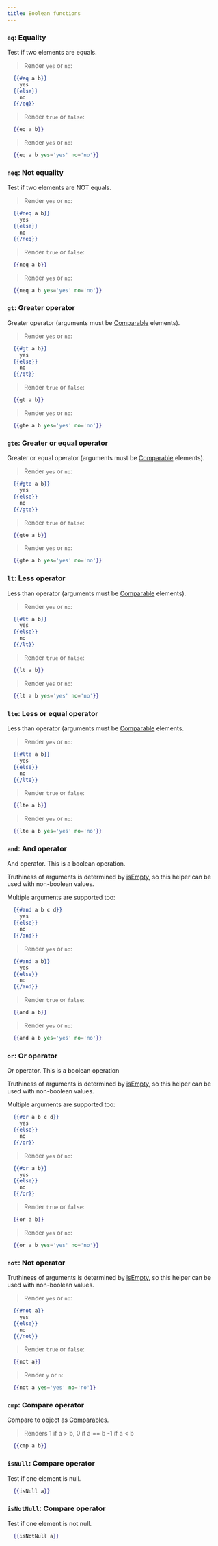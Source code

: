 ```yaml
---
title: Boolean functions
---
```


### `eq`: Equality

Test if two elements are equals.

> Render `yes` or `no`:
```handlebars
  {{#eq a b}}
    yes
  {{else}}
    no
  {{/eq}}
```

> Render `true` or `false`:
```handlebars
  {{eq a b}}
```

> Render `yes` or `no`:
```handlebars
  {{eq a b yes='yes' no='no'}}
```

### `neq`: Not equality

Test if two elements are NOT equals.

> Render `yes` or `no`:
```handlebars
  {{#neq a b}}
    yes
  {{else}}
    no
  {{/neq}}
```

> Render `true` or `false`:
```handlebars
  {{neq a b}}
```

> Render `yes` or `no`:
```handlebars
  {{neq a b yes='yes' no='no'}}
```

### `gt`: Greater operator

Greater operator (arguments must be [Comparable](https://docs.oracle.com/javase/8/docs/api/java/lang/Comparable.html) elements).

> Render `yes` or `no`:
```handlebars
  {{#gt a b}}
    yes
  {{else}}
    no
  {{/gt}}
```

> Render `true` or `false`:
```handlebars
  {{gt a b}}
```

> Render `yes` or `no`:
```handlebars
  {{gte a b yes='yes' no='no'}}
```

### `gte`: Greater or equal operator

Greater or equal operator (arguments must be [Comparable](https://docs.oracle.com/javase/8/docs/api/java/lang/Comparable.html) elements).

> Render `yes` or `no`:
```handlebars
  {{#gte a b}}
    yes
  {{else}}
    no
  {{/gte}}
```

> Render `true` or `false`:
```handlebars
  {{gte a b}}
```

> Render `yes` or `no`:
```handlebars
  {{gte a b yes='yes' no='no'}}
```

### `lt`: Less operator

Less than operator (arguments must be [Comparable](https://docs.oracle.com/javase/8/docs/api/java/lang/Comparable.html) elements).

> Render `yes` or `no`:
```handlebars
  {{#lt a b}}
    yes
  {{else}}
    no
  {{/lt}}
```

> Render `true` or `false`:
```handlebars
  {{lt a b}}
```

> Render `yes` or `no`:
```handlebars
  {{lt a b yes='yes' no='no'}}
```

### `lte`: Less or equal operator

Less than operator (arguments must be [Comparable](https://docs.oracle.com/javase/8/docs/api/java/lang/Comparable.html) elements.

> Render `yes` or `no`:
```handlebars
  {{#lte a b}}
    yes
  {{else}}
    no
  {{/lte}}
```

> Render `true` or `false`:
```handlebars
  {{lte a b}}
```

> Render `yes` or `no`:
```handlebars
  {{lte a b yes='yes' no='no'}}
```

### `and`: And operator

And operator. This is a boolean operation.

Truthiness of arguments is determined by [isEmpty](https://docs.oracle.com/javase/7/docs/api/java/lang/String.html#isEmpty()), so this
helper can be used with non-boolean values.

Multiple arguments are supported too:

```handlebars
  {{#and a b c d}}
    yes
  {{else}}
    no
  {{/and}}
```

> Render `yes` or `no`:
```handlebars
  {{#and a b}}
    yes
  {{else}}
    no
  {{/and}}
```


> Render `true` or `false`:

```handlebars
  {{and a b}}
```

> Render `yes` or `no`:
```handlebars
  {{and a b yes='yes' no='no'}}
```

### `or`: Or operator

Or operator. This is a boolean operation

Truthiness of arguments is determined by [isEmpty](https://docs.oracle.com/javase/7/docs/api/java/lang/String.html#isEmpty()), so this
helper can be used with non-boolean values.

Multiple arguments are supported too:

```handlebars
  {{#or a b c d}}
    yes
  {{else}}
    no
  {{/or}}
```


> Render `yes` or `no`:
```handlebars
  {{#or a b}}
    yes
  {{else}}
    no
  {{/or}}
```

> Render `true` or `false`:
```handlebars
  {{or a b}}
```

> Render `yes` or `no`:
```handlebars
  {{or a b yes='yes' no='no'}}
```

### `not`: Not operator

Truthiness of arguments is determined by [isEmpty](https://docs.oracle.com/javase/7/docs/api/java/lang/String.html#isEmpty()), so this
helper can be used with non-boolean values.


> Render `yes` or `no`:
```handlebars
  {{#not a}}
    yes
  {{else}}
    no
  {{/not}}
```

> Render `true` or `false`:
```handlebars
  {{not a}}
```

> Render `y` or `n`:
```handlebars
  {{not a yes='yes' no='no'}}
```

### `cmp`: Compare operator

Compare to object as [Comparable](https://docs.oracle.com/javase/8/docs/api/java/lang/Comparable.html)s.


> Renders 1 if a > b, 0 if a == b -1 if a < b
```handlebars
  {{cmp a b}}
```

### `isNull`: Compare operator

Test if one element is null.

```handlebars
  {{isNull a}}
```

### `isNotNull`: Compare operator

Test if one element is not null.

```handlebars
  {{isNotNull a}}
```
